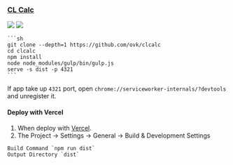 ### [CL Calc](https://github.com/ovk/clcalc)

[![](https://img.shields.io/github/last-commit/scillidan/clcalc/master?label=last%20commit%20(fork))](https://github.com/scillidan/clcalc) ![](https://img.shields.io/badge/Vercel-black?style=flat&logo=Vercel&logoColor=white)

````{tab} From source
```sh
git clone --depth=1 https://github.com/ovk/clcalc
cd clcalc
npm install
node node_modules/gulp/bin/gulp.js
serve -s dist -p 4321
```
````

If app take up `4321` port, open `chrome://serviceworker-internals/?devtools` and unregister it.

#### Deploy with Vercel

1. When deploy with [Vercel](https://vercel.com).
2. The Project → Settings → General → Build & Development Settings
  ```
  Build Command `npm run dist`
  Output Directory `dist`
  ```